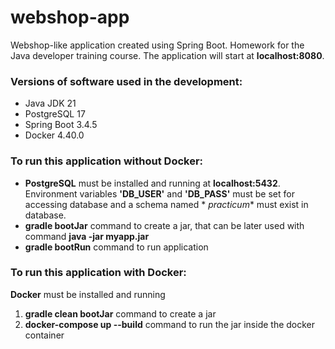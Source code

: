 # webshop-app

Webshop-like application created using Spring Boot. Homework for the Java developer training course.
The application will start at **localhost:8080**.

### Versions of software used in the development:

* Java JDK 21
* PostgreSQL 17
* Spring Boot 3.4.5
* Docker 4.40.0

### **To run this application without Docker:**

* **PostgreSQL** must be installed and running at **localhost:5432**.
  Environment variables **'DB_USER'** and **'DB_PASS'** must be set for accessing database and a schema named *
  *practicum** must exist in database.
* **gradle bootJar** command to create a jar, that can be later used with command **java -jar myapp.jar**
* **gradle bootRun** command to run application

### **To run this application with Docker:**
**Docker** must be installed and running
1. **gradle clean bootJar** command to create a jar
2. **docker-compose up --build** command to run the jar inside the docker container